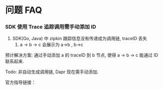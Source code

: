 # 问题 FAQ

### SDK 使用 Trace 追踪调用需手动添加 ID

1. SDK\(Go, Java\) 中 zipkin 跟踪信息没有传递成为调用链, traceID 丢失
   1. a -&gt; b -&gt; c 会展示为 a-&gt;b , b-&gt;c

预计解决方案: 通过手动添加 a 的 traceID 到 b 节点, 使得 a -&gt; b -&gt; c 能通过 ID 联系起来.

Todo: 非自动生成调用链, Dapr 现在需手动添加.

官方指导链接： 

